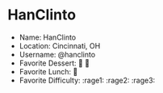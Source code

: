 # HanClinto

* Name: HanClinto
* Location: Cincinnati, OH
* Username: @hanclinto
* Favorite Dessert: :icecream: :ice_cream:
* Favorite Lunch: :hamburger:
* Favorite Difficulty: :rage1: :rage2: :rage3:
